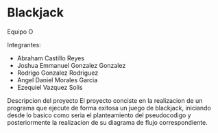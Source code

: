 # Blackjack

Equipo O

Integrantes:
- Abraham Castillo Reyes
- Joshua Emmanuel Gonzalez Gonzalez
- Rodrigo Gonzalez Rodriguez
- Angel Daniel Morales Garcia
- Ezequiel Vazquez Solis
  
Descripcion del proyecto
El proyecto conciste en la realizacion de un programa que ejecute de forma exitosa un juego de blackjack, iniciando desde lo basico como seria el planteamiento del pseudocodigo y posteriormente la realizacion de su diagrama de flujo correspondiente.
